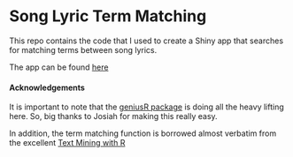 # Song Lyric Term Matching

This repo contains the code that I used to create a Shiny app that searches for matching terms between song lyrics.

The app can be found [here](https://michaelpawlus.shinyapps.io/song_lyric_term_matching/)

#### Acknowledgements

It is important to note that the [geniusR package](https://github.com/JosiahParry/geniusR) is doing all the heavy lifting here. So, big thanks to Josiah for making this really easy.

In addition, the term matching function is borrowed almost verbatim from the excellent [Text Mining with R](https://www.tidytextmining.com/index.html)
